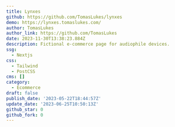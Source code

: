 ```yaml
---
title: Lynxes
github: https://github.com/TomasLukes/lynxes
demo: https://lynxes.tomaslukes.com/
author: TomasLukes
author_link: https://github.com/TomasLukes
date: 2023-11-30T13:38:23.884Z
description: Fictional e-commerce page for audiophile devices.
ssg:
  - Nextjs
css:
  - Tailwind
  - PostCSS
cms: []
category:
  - Ecommerce
draft: false
publish_date: '2023-05-22T18:44:57Z'
update_date: '2023-06-25T10:50:13Z'
github_star: 0
github_fork: 0
---
```

